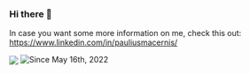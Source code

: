 ### Hi there 👋

In case you want some more information on me, check this out: https://www.linkedin.com/in/pauliusmacernis/ <!-- https://pauliusmacernis.github.io/ -->

<!-- <img align="center" src="https://github-readme-stats.vercel.app/api/?username=PauliusMacernis&count_private=true&show_icons=true&theme=algolia" /> -->
  
  
<img align="center" src="https://github-readme-stats.vercel.app/api/top-langs/?username=PauliusMacernis&layout=compact&theme=algolia&langs_count=7&hide=Ruby,Puppet,Pascal,Vim Script,Batchfile,Vue,ApacheConf" />
  
  
<img src="https://visitor-badge.glitch.me/badge?page_id=PauliusMacernis.PauliusMacernis" title="Since May 16th, 2022" />

<!--
**PauliusMacernis/PauliusMacernis** is a ✨ _special_ ✨ repository because its `README.md` (this file) appears on your GitHub profile.

Here are some ideas to get you started:

- 🔭 I’m currently working on ...
- 🌱 I’m currently learning ...
- 👯 I’m looking to collaborate on ...
- 🤔 I’m looking for help with ...
- 💬 Ask me about ...
- 📫 How to reach me: ...
- 😄 Pronouns: ...
- ⚡ Fun fact: ...
-->
